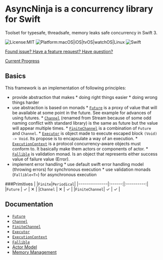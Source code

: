 #    AsyncNinja is a concurrency library for Swift

Toolset for typesafe, threadsafe, memory leaks safe concurrency in Swift 3.

![License:MIT](https://img.shields.io/github/license/mashape/apistatus.svg)
![Platform:macOS|iOS|tvOS|watchOS|Linux](https://img.shields.io/badge/platform-macOS%7CiOS%7CtvOS%7CwatchOS%7CLinux-orange.svg)
![Swift](https://img.shields.io/badge/Swift-3.0-orange.svg)

[Found issue? Have a feature request? Have question?](https://github.com/AsyncNinja/AsyncNinja/issues)

[Current Progress](https://github.com/AsyncNinja/AsyncNinja/projects/1)

##    Basics
This framework is an implementation of following principles:

*    provide abstraction that makes
    *    doing right things easier
    *    doing wrong things harder
*    use abstraction is based on monads
    *    [`Future`](https://github.com/AsyncNinja/AsyncNinja/blob/master/Docs/Future.md) is a proxy of value that will be available at some point in the future. See example for advances of using futures.
    *    [`Channel`](https://github.com/AsyncNinja/AsyncNinja/blob/master/Docs/Channel.md) (renamed from Stream because of some odd naming conflict with standard library) is the same as future but the value will appear multiple times.
    *    [`FiniteChannel`](https://github.com/AsyncNinja/AsyncNinja/blob/master/Docs/FiniteChannel.md) is a combination of `Future` and `Channel`.
    *    [`Executor`](https://github.com/AsyncNinja/AsyncNinja/blob/master/Docs/Executor.md) is object made to execute escaped block `(Void) -> Void`. Its propose is to encapsulate a way of an execution.
    *    [`ExecutionContext`](https://github.com/AsyncNinja/AsyncNinja/blob/master/Docs/ExecutionContext.md) is a protocol concurrency-aware objects must conform to. It basically make them actors or components of actor.
    *    [`Fallible`](https://github.com/AsyncNinja/AsyncNinja/blob/master/Docs/Fallible.md) is validation monad. Is an object that represents either success value of failure value (Error).
*    implement error handling
    *     use default swift error handling model (throwing errors) for synchronous execution 
    *  use validation monads (`Fallible<T>`) for asynchronous execution

###Primitives
|               |`Finite`|`Periodical`|
|---------------|:------:|:----------:|
|`Future`       | ✓      | ✕          |
|`Channel`      | ✕      | ✓          |
|`FiniteChannel`| ✓      | ✓          |


##    Documentation
*    [`Future`](https://github.com/AsyncNinja/AsyncNinja/blob/master/Docs/Future.md)
*    [`Channel`](https://github.com/AsyncNinja/AsyncNinja/blob/master/Docs/Channel.md)
*    [`FiniteChannel`](https://github.com/AsyncNinja/AsyncNinja/blob/master/Docs/FiniteChannel.md)
*    [`Executor`](https://github.com/AsyncNinja/AsyncNinja/blob/master/Docs/Executor.md)
*    [`ExecutionContext`](https://github.com/AsyncNinja/AsyncNinja/blob/master/Docs/ExecutionContext.md)
*    [`Fallible`](https://github.com/AsyncNinja/AsyncNinja/blob/master/Docs/Fallible.md)
*    [Actor Model](https://github.com/AsyncNinja/AsyncNinja/blob/master/Docs/ActorModel.md)
*    [Memory Management](https://github.com/AsyncNinja/AsyncNinja/blob/master/Docs/MemoryManagement.md)
